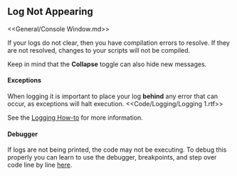 ## Log Not Appearing

<<General/Console Window.md>>  

If your logs do not clear, then you have compilation errors to resolve. If they are not resolved, changes to your scripts will not be compiled.

Keep in mind that the **Collapse** toggle can also hide new messages.  

#### Exceptions
When logging it is important to place your log **behind** any error that can occur, as exceptions will halt execution.
<<Code/Logging/Logging 1.rtf>>  

See the [Logging How-to](Logging%20How-to.md) for more information.  

#### Debugger
If logs are not being printed, the code may not be executing. To debug this properly you can learn to use the debugger, breakpoints, and step over code line by line [here](../Debugger.md).